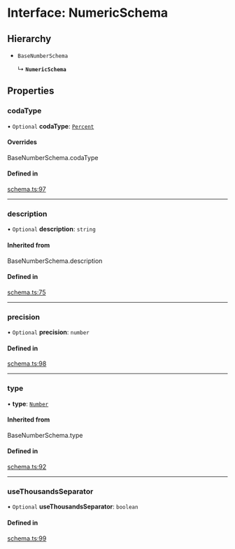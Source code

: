 # Interface: NumericSchema

## Hierarchy

- `BaseNumberSchema`

  ↳ **`NumericSchema`**

## Properties

### codaType

• `Optional` **codaType**: [`Percent`](../enums/ValueHintType.md#percent)

#### Overrides

BaseNumberSchema.codaType

#### Defined in

[schema.ts:97](https://github.com/coda/packs-sdk/blob/main/schema.ts#L97)

___

### description

• `Optional` **description**: `string`

#### Inherited from

BaseNumberSchema.description

#### Defined in

[schema.ts:75](https://github.com/coda/packs-sdk/blob/main/schema.ts#L75)

___

### precision

• `Optional` **precision**: `number`

#### Defined in

[schema.ts:98](https://github.com/coda/packs-sdk/blob/main/schema.ts#L98)

___

### type

• **type**: [`Number`](../enums/ValueType.md#number)

#### Inherited from

BaseNumberSchema.type

#### Defined in

[schema.ts:92](https://github.com/coda/packs-sdk/blob/main/schema.ts#L92)

___

### useThousandsSeparator

• `Optional` **useThousandsSeparator**: `boolean`

#### Defined in

[schema.ts:99](https://github.com/coda/packs-sdk/blob/main/schema.ts#L99)
